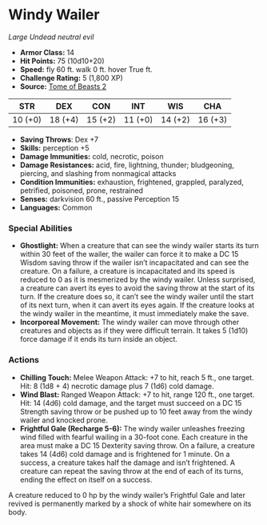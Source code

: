 # Windy Wailer

*Large* *Undead* *neutral evil*

- **Armor Class:** 14
- **Hit Points:** 75 (10d10+20)
- **Speed:** fly 60 ft. walk 0 ft. hover True ft.
- **Challenge Rating:** 5 (1,800 XP)
- **Source:** [Tome of Beasts 2](https://koboldpress.com/kpstore/product/tome-of-beasts-2-for-5th-edition/)

| STR | DEX | CON | INT | WIS | CHA |
| --- | --- | --- | --- | --- | --- |
| 10 (+0) | 18 (+4) | 15 (+2) | 11 (+0) | 14 (+2) | 16 (+3) |

- **Saving Throws**: Dex +7
- **Skills:** perception +5
- **Damage Immunities:** cold, necrotic, poison
- **Damage Resistances:** acid, fire, lightning, thunder; bludgeoning, piercing, and slashing from nonmagical attacks
- **Condition Immunities:** exhaustion, frightened, grappled, paralyzed, petrified, poisoned, prone, restrained
- **Senses:** darkvision 60 ft., passive Perception 15
- **Languages:** Common
### Special Abilities
- **Ghostlight:** When a creature that can see the windy wailer starts its turn within 30 feet of the wailer, the wailer can force it to make a DC 15 Wisdom saving throw if the wailer isn’t incapacitated and can see the creature. On a failure, a creature is incapacitated and its speed is reduced to 0 as it is mesmerized by the windy wailer.  Unless surprised, a creature can avert its eyes to avoid the saving throw at the start of its turn. If the creature does so, it can’t see the windy wailer until the start of its next turn, when it can avert its eyes again. If the creature looks at the windy wailer in the meantime, it must immediately make the save.
- **Incorporeal Movement:** The windy wailer can move through other creatures and objects as if they were difficult terrain. It takes 5 (1d10) force damage if it ends its turn inside an object.
### Actions
- **Chilling Touch:** Melee Weapon Attack: +7 to hit, reach 5 ft., one target. Hit: 8 (1d8 + 4) necrotic damage plus 7 (1d6) cold damage.
- **Wind Blast:** Ranged Weapon Attack: +7 to hit, range 120 ft., one target. Hit: 14 (4d6) cold damage, and the target must succeed on a DC 15 Strength saving throw or be pushed up to 10 feet away from the windy wailer and knocked prone.
- **Frightful Gale (Recharge 5-6):** The windy wailer unleashes freezing wind filled with fearful wailing in a 30-foot cone. Each creature in the area must make a DC 15 Dexterity saving throw. On a failure, a creature takes 14 (4d6) cold damage and is frightened for 1 minute. On a success, a creature takes half the damage and isn’t frightened. A creature can repeat the saving throw at the end of each of its turns, ending the effect on itself on a success.

A creature reduced to 0 hp by the windy wailer’s Frightful Gale and later revived is permanently marked by a shock of white hair somewhere on its body.
